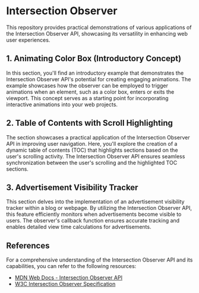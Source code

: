 # Intersection Observer

This repository provides practical demonstrations of various applications of the Intersection Observer API, showcasing its versatility in enhancing web user experiences.

## 1. Animating Color Box (Introductory Concept)

In this section, you'll find an introductory example that demonstrates the Intersection Observer API's potential for creating engaging animations. The example showcases how the observer can be employed to trigger animations when an element, such as a color box, enters or exits the viewport. This concept serves as a starting point for incorporating interactive animations into your web projects.

## 2. Table of Contents with Scroll Highlighting

The section showcases a practical application of the Intersection Observer API in improving user navigation. Here, you'll explore the creation of a dynamic table of contents (TOC) that highlights sections based on the user's scrolling activity. The Intersection Observer API ensures seamless synchronization between the user's scrolling and the highlighted TOC sections.

## 3. Advertisement Visibility Tracker

This section delves into the implementation of an advertisement visibility tracker within a blog or webpage. By utilizing the Intersection Observer API, this feature efficiently monitors when advertisements become visible to users. The observer's callback function ensures accurate tracking and enables detailed view time calculations for advertisements.

## References

For a comprehensive understanding of the Intersection Observer API and its capabilities, you can refer to the following resources:

- [MDN Web Docs - Intersection Observer API](https://developer.mozilla.org/en-US/docs/Web/API/Intersection_Observer_API)
- [W3C Intersection Observer Specification](https://www.w3.org/TR/intersection-observer/)
